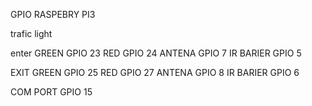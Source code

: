 GPIO RASPEBRY PI3


trafic light 

enter
GREEN GPIO 23
RED GPIO 24
ANTENA GPIO 7
IR BARIER GPIO 5


EXIT
GREEN GPIO 25
RED GPIO 27
ANTENA  GPIO 8
IR BARIER GPIO 6


COM PORT GPIO 15
